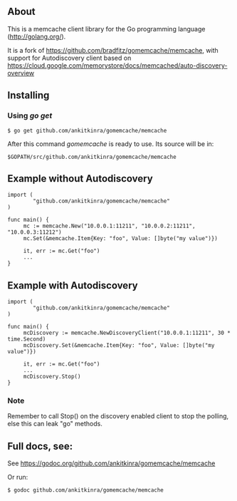 ## About

This is a memcache client library for the Go programming language
(http://golang.org/).

It is a fork of https://github.com/bradfitz/gomemcache/memcache, 
with support for Autodiscovery client based on https://cloud.google.com/memorystore/docs/memcached/auto-discovery-overview


## Installing

### Using *go get*

    $ go get github.com/ankitkinra/gomemcache/memcache

After this command *gomemcache* is ready to use. Its source will be in:

    $GOPATH/src/github.com/ankitkinra/gomemcache/memcache

## Example without Autodiscovery

    import (
            "github.com/ankitkinra/gomemcache/memcache"
    )

    func main() {
         mc := memcache.New("10.0.0.1:11211", "10.0.0.2:11211", "10.0.0.3:11212")
         mc.Set(&memcache.Item{Key: "foo", Value: []byte("my value")})

         it, err := mc.Get("foo")
         ...
    }

## Example with Autodiscovery

    import (
            "github.com/ankitkinra/gomemcache/memcache"
    )

    func main() {
         mcDiscovery := memcache.NewDiscoveryClient("10.0.0.1:11211", 30 * time.Second)
         mcDiscovery.Set(&memcache.Item{Key: "foo", Value: []byte("my value")})

         it, err := mc.Get("foo")
         ...
         mcDiscovery.Stop()
    }

### Note
Remember to call Stop() on the discovery enabled client to stop the polling, else this can leak "go" methods.

## Full docs, see:

See https://godoc.org/github.com/ankitkinra/gomemcache/memcache

Or run:

    $ godoc github.com/ankitkinra/gomemcache/memcache

